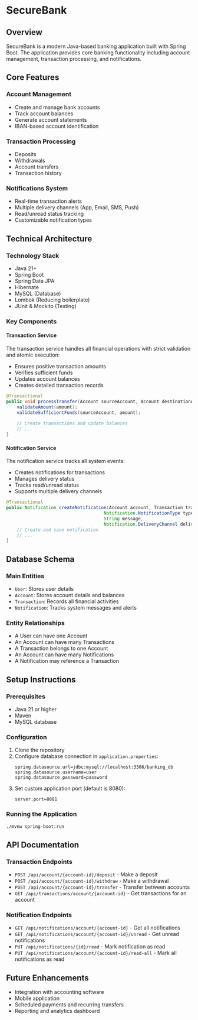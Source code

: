 # SecureBank

## Overview
SecureBank is a modern Java-based banking application built with Spring Boot. The application provides core banking functionality including account management, transaction processing, and notifications.

## Core Features

### Account Management
- Create and manage bank accounts
- Track account balances
- Generate account statements
- IBAN-based account identification

### Transaction Processing
- Deposits
- Withdrawals
- Account transfers
- Transaction history

### Notifications System
- Real-time transaction alerts
- Multiple delivery channels (App, Email, SMS, Push)
- Read/unread status tracking
- Customizable notification types

## Technical Architecture

### Technology Stack
- Java 21+
- Spring Boot
- Spring Data JPA
- Hibernate
- MySQL (Database)
- Lombok (Reducing boilerplate)
- JUnit & Mockito (Testing)

### Key Components

#### Transaction Service
The transaction service handles all financial operations with strict validation and atomic execution:
- Ensures positive transaction amounts
- Verifies sufficient funds
- Updates account balances
- Creates detailed transaction records

```java
@Transactional
public void processTransfer(Account sourceAccount, Account destinationAccount, BigDecimal amount) {
    validateAmount(amount);
    validateSufficientFunds(sourceAccount, amount);
    
    // Create transactions and update balances
    // ...
}
```

#### Notification Service
The notification service tracks all system events:
- Creates notifications for transactions
- Manages delivery status
- Tracks read/unread status
- Supports multiple delivery channels

```java
@Transactional
public Notification createNotification(Account account, Transaction transaction,
                                     Notification.NotificationType type,
                                     String message,
                                     Notification.DeliveryChannel deliveryChannel) {
    // Create and save notification
    // ...
}
```

## Database Schema

### Main Entities
- `User`: Stores user details
- `Account`: Stores account details and balances
- `Transaction`: Records all financial activities
- `Notification`: Tracks system messages and alerts

### Entity Relationships
- A User can have one Account
- An Account can have many Transactions
- A Transaction belongs to one Account
- An Account can have many Notifications
- A Notification may reference a Transaction

## Setup Instructions

### Prerequisites
- Java 21 or higher
- Maven
- MySQL database

### Configuration
1. Clone the repository
2. Configure database connection in `application.properties`:
   ```
   spring.datasource.url=jdbc:mysql://localhost:3306/banking_db
   spring.datasource.username=user
   spring.datasource.password=password
   ```
3. Set custom application port (default is 8080):
   ```
   server.port=8081
   ```

### Running the Application
```bash
./mvnw spring-boot:run
```

## API Documentation

### Transaction Endpoints
- `POST /api/account/{account-id}/deposit` - Make a deposit
- `POST /api/account/{account-id}/withdraw` - Make a withdrawal
- `POST /api/account/{account-id}/transfer` - Transfer between accounts
- `GET /api/transactions/account/{account-id}` - Get transactions for an account

### Notification Endpoints
- `GET /api/notifications/account/{account-id}` - Get all notifications
- `GET /api/notifications/account/{account-id}/unread` - Get unread notifications
- `PUT /api/notifications/{id}/read` - Mark notification as read
- `PUT /api/notifications/account/{account-id}/read-all` - Mark all notifications as read


## Future Enhancements
- Integration with accounting software
- Mobile application
- Scheduled payments and recurring transfers
- Reporting and analytics dashboard
